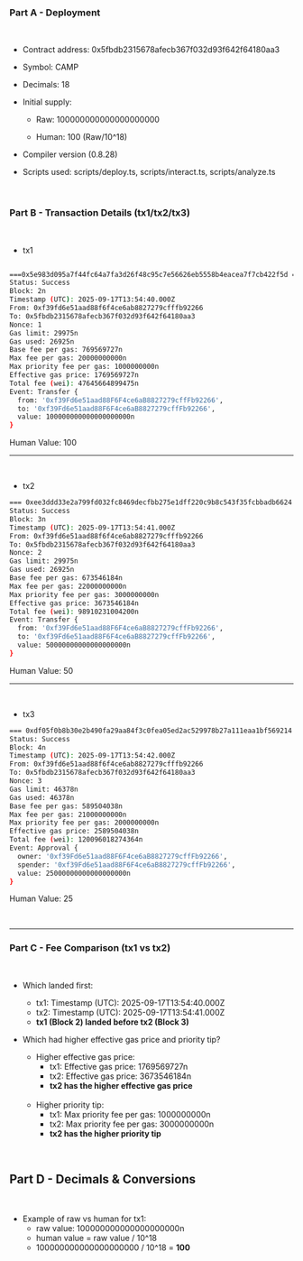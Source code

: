 ### Part A - Deployment

<br>

- Contract address: 0x5fbdb2315678afecb367f032d93f642f64180aa3

- Symbol: CAMP

- Decimals: 18

- Initial supply:

  - Raw: 100000000000000000000

  - Human: 100 (Raw/10^18)

- Compiler version (0.8.28)
 
- Scripts used: scripts/deploy.ts, scripts/interact.ts, scripts/analyze.ts
 
<br>

### Part B - Transaction Details (tx1/tx2/tx3)

<br>

- tx1

```bash

===0x5e983d095a7f44fc64a7fa3d26f48c95c7e56626eb5558b4eacea7f7cb422f5d ===
Status: Success
Block: 2n
Timestamp (UTC): 2025-09-17T13:54:40.000Z
From: 0xf39fd6e51aad88f6f4ce6ab8827279cfffb92266
To: 0x5fbdb2315678afecb367f032d93f642f64180aa3
Nonce: 1
Gas limit: 29975n
Gas used: 26925n
Base fee per gas: 769569727n
Max fee per gas: 20000000000n
Max priority fee per gas: 1000000000n
Effective gas price: 1769569727n
Total fee (wei): 47645664899475n
Event: Transfer {
  from: '0xf39Fd6e51aad88F6F4ce6aB8827279cffFb92266',
  to: '0xf39Fd6e51aad88F6F4ce6aB8827279cffFb92266',
  value: 100000000000000000000n
}

```
Human Value: 100

---
<br>

- tx2

```bash
=== 0xee3ddd33e2a799fd032fc8469decfbb275e1dff220c9b8c543f35fcbbadb6624 ===
Status: Success
Block: 3n
Timestamp (UTC): 2025-09-17T13:54:41.000Z
From: 0xf39fd6e51aad88f6f4ce6ab8827279cfffb92266
To: 0x5fbdb2315678afecb367f032d93f642f64180aa3
Nonce: 2
Gas limit: 29975n
Gas used: 26925n
Base fee per gas: 673546184n
Max fee per gas: 22000000000n
Max priority fee per gas: 3000000000n
Effective gas price: 3673546184n
Total fee (wei): 98910231004200n
Event: Transfer {
  from: '0xf39Fd6e51aad88F6F4ce6aB8827279cffFb92266',
  to: '0xf39Fd6e51aad88F6F4ce6aB8827279cffFb92266',
  value: 50000000000000000000n
}
```
Human Value: 50

---
<br>

- tx3

```bash
=== 0xdf05f0b8b30e2b490fa29aa84f3c0fea05ed2ac529978b27a111eaa1bf569214 ===
Status: Success
Block: 4n
Timestamp (UTC): 2025-09-17T13:54:42.000Z
From: 0xf39fd6e51aad88f6f4ce6ab8827279cfffb92266
To: 0x5fbdb2315678afecb367f032d93f642f64180aa3
Nonce: 3
Gas limit: 46378n
Gas used: 46378n
Base fee per gas: 589504038n
Max fee per gas: 21000000000n
Max priority fee per gas: 2000000000n
Effective gas price: 2589504038n
Total fee (wei): 120096018274364n
Event: Approval {
  owner: '0xf39Fd6e51aad88F6F4ce6aB8827279cffFb92266',
  spender: '0xf39Fd6e51aad88F6F4ce6aB8827279cffFb92266',
  value: 25000000000000000000n
}
```
Human Value: 25

<br>

---
### Part C - Fee Comparison (tx1 vs tx2)

<br>

- Which landed first:
  - tx1: Timestamp (UTC): 2025-09-17T13:54:40.000Z
  - tx2: Timestamp (UTC): 2025-09-17T13:54:41.000Z
  - **tx1 (Block 2) landed before tx2 (Block 3)**
 
- Which had higher effective gas price and priority tip?
  - Higher effective gas price:
    - tx1: Effective gas price: 1769569727n
    - tx2: Effective gas price: 3673546184n
    - **tx2 has the higher effective gas price**

  <br>

  - Higher priority tip:
    - tx1: Max priority fee per gas: 1000000000n
    - tx2: Max priority fee per gas: 3000000000n
    -  **tx2 has the higher priority tip**

<br>

## Part D - Decimals & Conversions

<br>

- Example of raw vs human for tx1:
  - raw value: 100000000000000000000n
  - human value = raw value / 10^18
  - 100000000000000000000 / 10^18 = **100**
